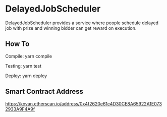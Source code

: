 # DelayedJobScheduler

DelayedJobScheduler provides a service where people schedule delayed job with prize and winning bidder can get reward on execution.

## How To

Compile: yarn compile

Testing: yarn test

Deploy: yarn deploy

## Smart Contract Address

https://kovan.etherscan.io/address/0x4f2620e61c4D30CE8A65922A1E0732933A9F4A9f
